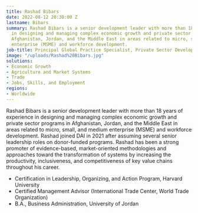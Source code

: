 ```yaml
---
title: Rashad Bibars
date: 2022-08-12 20:30:00 Z
lastname: Bibars
summary: Rashad Bibars is a senior development leader with more than 18 years of experience
  in designing and managing complex economic growth and private sector programs in
  Afghanistan, Jordan, and the Middle East in areas related to micro, small, and medium
  enterprise (MSME) and workforce development.
job-title: Principal Global Practice Specialist, Private Sector Development and Skills
image: "/uploads/Rashad%20Bibars.jpg"
solutions:
- Economic Growth
- Agriculture and Market Systems
- Trade
- Jobs, Skills, and Employment
regions:
- Worldwide
---
```


Rashad Bibars is a senior development leader with more than 18 years of experience in designing and managing complex economic growth and private sector programs in Afghanistan, Jordan, and the Middle East in areas related to micro, small, and medium enterprise (MSME) and workforce development. Rashad joined DAI in 2021 after assuming several senior leadership roles on donor-funded programs. Rashad has been a strong promoter of evidence-based, market-oriented methodologies and approaches toward the transformation of systems by increasing the productivity, inclusiveness, and competitiveness of key value chains throughout his career.

* Certification in Leadership, Organizing, and Action Program, Harvard University
* Certified Management Advisor (International Trade Center, World Trade Organization)
* B.A., Business Administration, University of Jordan